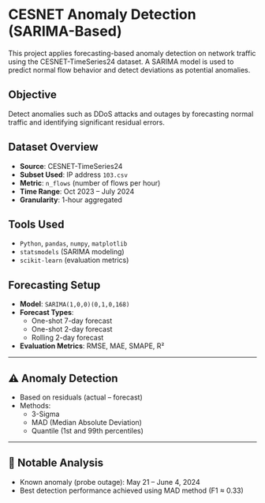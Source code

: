 # CESNET Anomaly Detection (SARIMA-Based)

This project applies forecasting-based anomaly detection on network traffic using the CESNET-TimeSeries24 dataset. A SARIMA model is used to predict normal flow behavior and detect deviations as potential anomalies.

## Objective

Detect anomalies such as DDoS attacks and outages by forecasting normal traffic and identifying significant residual errors.

## Dataset Overview

- **Source**: CESNET-TimeSeries24
- **Subset Used**: IP address `103.csv`
- **Metric**: `n_flows` (number of flows per hour)
- **Time Range**: Oct 2023 – July 2024
- **Granularity**: 1-hour aggregated

## Tools Used

- `Python`, `pandas`, `numpy`, `matplotlib`
- `statsmodels` (SARIMA modeling)
- `scikit-learn` (evaluation metrics)

## Forecasting Setup

- **Model**: `SARIMA(1,0,0)(0,1,0,168)`
- **Forecast Types**:
  - One-shot 7-day forecast
  - One-shot 2-day forecast
  - Rolling 2-day forecast
- **Evaluation Metrics**: RMSE, MAE, SMAPE, R²

---

## ⚠️ Anomaly Detection

- Based on residuals (actual – forecast)
- Methods:
  - 3-Sigma
  - MAD (Median Absolute Deviation)
  - Quantile (1st and 99th percentiles)

---

## 📌 Notable Analysis

- Known anomaly (probe outage): May 21 – June 4, 2024
- Best detection performance achieved using MAD method (F1 ≈ 0.33)
